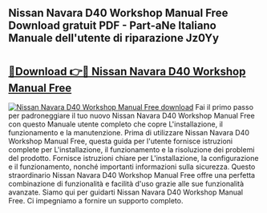 ## Nissan Navara D40 Workshop Manual Free Download gratuit PDF - Part-aNe Italiano Manuale dell'utente di riparazione Jz0Yy

# <h2><a href="http://dfcgi2.blite.top/?on=Nissan+Navara+D40+Workshop+Manual+Free">🔗Download 👉🔴 Nissan Navara D40 Workshop Manual Free</a></h2>

[![Nissan Navara D40 Workshop Manual Free download](https://i.imgur.com/lujVjoI.png)](http://dfcgi2.blite.top/?on=Nissan+Navara+D40+Workshop+Manual+Free)
Fai il primo passo per padroneggiare il tuo nuovo Nissan Navara D40 Workshop Manual Free con questo Manuale utente completo che copre L'installazione, il funzionamento e la manutenzione. Prima di utilizzare Nissan Navara D40 Workshop Manual Free, questa guida per l'utente fornisce istruzioni complete per L'installazione, il funzionamento e la risoluzione dei problemi del prodotto. Fornisce istruzioni chiare per L'installazione, la configurazione e il funzionamento, nonché importanti informazioni sulla sicurezza. Questo straordinario Nissan Navara D40 Workshop Manual Free offre una perfetta combinazione di funzionalità e facilità d'uso grazie alle sue funzionalità avanzate. Siamo qui per guidarti Nissan Navara D40 Workshop Manual Free. Ci impegniamo a fornire un supporto completo.
